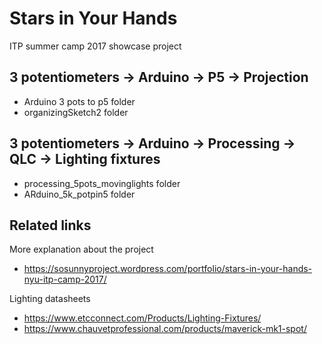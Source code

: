 # Stars in Your Hands
ITP summer camp 2017 showcase project 

## 3 potentiometers → Arduino → P5 → Projection
- Arduino 3 pots to p5 folder
- organizingSketch2 folder

## 3 potentiometers → Arduino → Processing → QLC → Lighting fixtures
- processing_5pots_movinglights folder
- ARduino_5k_potpin5 folder

## Related links
More explanation about the project
- https://sosunnyproject.wordpress.com/portfolio/stars-in-your-hands-nyu-itp-camp-2017/

Lighting datasheets
- https://www.etcconnect.com/Products/Lighting-Fixtures/
- https://www.chauvetprofessional.com/products/maverick-mk1-spot/
